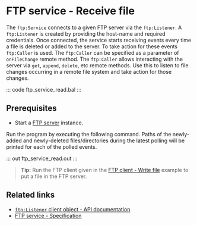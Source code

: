# FTP service - Receive file

The `ftp:Service` connects to a given FTP server via the `ftp:Listener`. A `ftp:Listener` is created by providing the host-name and required credentials. Once connected, the service starts receiving events every time a file is deleted or added to the server. To take action for these events `ftp:Caller` is used. The `ftp:Caller` can be specified as a parameter of `onFileChange` remote method. The `ftp:Caller` allows interacting with the server via `get`, `append`, `delete`, etc remote methods. Use this to listen to file changes occurring in a remote file system and take action for those changes.

::: code ftp_service_read.bal :::

## Prerequisites
- Start a [FTP server](https://hub.docker.com/r/stilliard/pure-ftpd/) instance.

Run the program by executing the following command. Paths of the newly-added and newly-deleted files/directories during the latest polling will be printed for each of the polled events.

::: out ftp_service_read.out :::

>**Tip:** Run the FTP client given in the [FTP client - Write file](/learn/by-example/ftp-client-write) example to put a file in the FTP server.

## Related links
- [`ftp:Listener` client object  - API documentation](https://lib.ballerina.io/ballerina/ftp/latest/listeners/Listener)
- [FTP service - Specification](/spec/ftp/#422-secure-listener)
